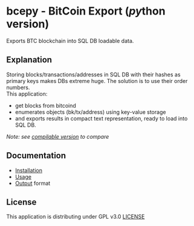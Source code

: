 # bcepy - BitCoin Export (*py*thon version)

Exports BTC blockchain into SQL DB loadable data.

## Explanation

Storing blocks/transactions/addresses in SQL DB with their hashes as primary keys makes DBs extreme huge.
The solution is to use their order numbers.  
This application:
- get blocks from bitcoind
- enumerates objects (bk/tx/address) using key-value storage
- and exports results in compact text representation, ready to load into SQL DB.

_Note: see [compilable version](https://github.com/tieugene/bce2) to compare_

## Documentation

- [Installation](doc/Install.md)
- [Usage](doc/Usage.md)
- [Output](doc/Output.md) format

## License

This application is distributing under GPL v3.0 [LICENSE](LICENSE)
